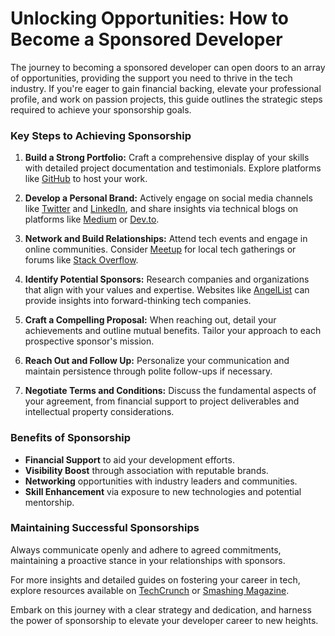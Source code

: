 # Unlocking Opportunities: How to Become a Sponsored Developer

The journey to becoming a sponsored developer can open doors to an array of opportunities, providing the support you need to thrive in the tech industry. If you're eager to gain financial backing, elevate your professional profile, and work on passion projects, this guide outlines the strategic steps required to achieve your sponsorship goals.

### Key Steps to Achieving Sponsorship

1. **Build a Strong Portfolio:** Craft a comprehensive display of your skills with detailed project documentation and testimonials. Explore platforms like [GitHub](https://github.com/) to host your work.

2. **Develop a Personal Brand:** Actively engage on social media channels like [Twitter](https://twitter.com) and [LinkedIn](https://www.linkedin.com), and share insights via technical blogs on platforms like [Medium](https://medium.com/) or [Dev.to](https://dev.to).

3. **Network and Build Relationships:** Attend tech events and engage in online communities. Consider [Meetup](https://www.meetup.com/) for local tech gatherings or forums like [Stack Overflow](https://stackoverflow.com/).

4. **Identify Potential Sponsors:** Research companies and organizations that align with your values and expertise. Websites like [AngelList](https://angel.co/) can provide insights into forward-thinking tech companies.

5. **Craft a Compelling Proposal:** When reaching out, detail your achievements and outline mutual benefits. Tailor your approach to each prospective sponsor's mission.

6. **Reach Out and Follow Up:** Personalize your communication and maintain persistence through polite follow-ups if necessary.

7. **Negotiate Terms and Conditions:** Discuss the fundamental aspects of your agreement, from financial support to project deliverables and intellectual property considerations.

### Benefits of Sponsorship

- **Financial Support** to aid your development efforts.
- **Visibility Boost** through association with reputable brands.
- **Networking** opportunities with industry leaders and communities.
- **Skill Enhancement** via exposure to new technologies and potential mentorship.

### Maintaining Successful Sponsorships

Always communicate openly and adhere to agreed commitments, maintaining a proactive stance in your relationships with sponsors.

For more insights and detailed guides on fostering your career in tech, explore resources available on [TechCrunch](https://techcrunch.com/) or [Smashing Magazine](https://www.smashingmagazine.com/).

Embark on this journey with a clear strategy and dedication, and harness the power of sponsorship to elevate your developer career to new heights.